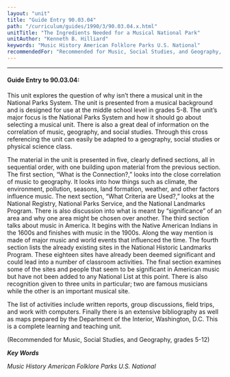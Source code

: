 ```yaml
---
layout: "unit"
title: "Guide Entry 90.03.04"
path: "/curriculum/guides/1990/3/90.03.04.x.html"
unitTitle: "The Ingredients Needed for a Musical National Park"
unitAuthor: "Kenneth B. Hilliard"
keywords: "Music History American Folklore Parks U.S. National"
recommendedFor: "Recommended for Music, Social Studies, and Geography, grades 5-12"
---
```

<body>
<hr/>
 <h4>
  Guide Entry to 90.03.04:
 </h4>
 This unit explores the question of why isn’t there a musical unit in the National Parks System. The unit is presented from a musical background and is designed for use at the middle school level in grades 5-8. The unit’s major focus is the National Parks System and how it should go about selecting a musical unit. There is also a great deal of information on the correlation of music, geography, and social studies. Through this cross referencing the unit can easily be adapted to a geography, social studies or physical science class.
 <p>
  The material in the unit is presented in five, clearly defined sections, all in sequential order, with one building upon material from the previous section. The first section, “What is the Connection?,” looks into the close correlation of music to geography. It looks into how things such as climate, the environment, pollution, seasons, land formation, weather, and other factors influence music. The next section, “What Criteria are Used?,” looks at the National Registry, National Parks Service, and the National Landmarks Program. There is also discussion into what is meant by “significance” of an area and why one area might be chosen over another. The third section talks about music in America. It begins with the Native American Indians in the 1600s and finishes with music in the 1900s. Along the way mention is made of major music and world events that influenced the time. The fourth section lists the already existing sites in the National Historic Landmarks Program. These eighteen sites have already been deemed significant and could lead into a number of classroom activities. The final section examines some of the sites and people that seem to be significant in American music but have not been added to any National List at this point. There is also recognition given to three units in particular; two are famous musicians while the other is an important musical site.
 </p>
 <p>
  The list of activities include written reports, group discussions, field trips, and work with computers. Finally there is an extensive bibliography as well as maps prepared by the Department of the Interior, Washington, D.C. This is a complete learning and teaching unit.
 </p>
 <p>
  (Recommended for Music, Social Studies, and Geography, grades 5-12)
 </p>
<p>
  <b>
   <i>
    Key Words
   </i>
  </b>
  <br/>
 </p>
 <p>
  <i>
   Music History American Folklore Parks U.S. National
  </i>
 </p>

</body>